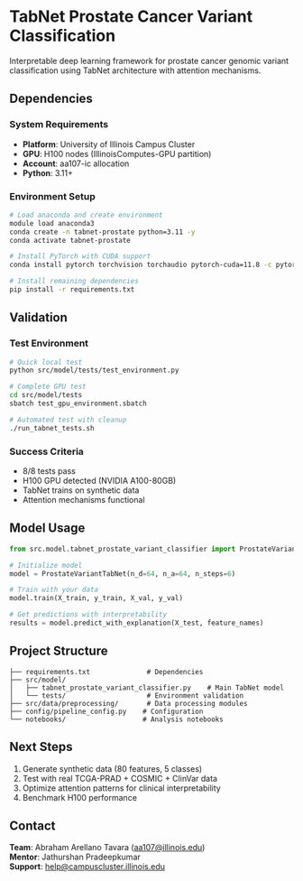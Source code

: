 # TabNet Prostate Cancer Variant Classification

Interpretable deep learning framework for prostate cancer genomic variant classification using TabNet architecture with attention mechanisms.

## Dependencies

### System Requirements
- **Platform**: University of Illinois Campus Cluster
- **GPU**: H100 nodes (IllinoisComputes-GPU partition)
- **Account**: aa107-ic allocation
- **Python**: 3.11+

### Environment Setup
```bash
# Load anaconda and create environment
module load anaconda3
conda create -n tabnet-prostate python=3.11 -y
conda activate tabnet-prostate

# Install PyTorch with CUDA support
conda install pytorch torchvision torchaudio pytorch-cuda=11.8 -c pytorch -c nvidia -y

# Install remaining dependencies
pip install -r requirements.txt
```

## Validation

### Test Environment
```bash
# Quick local test
python src/model/tests/test_environment.py

# Complete GPU test
cd src/model/tests
sbatch test_gpu_environment.sbatch

# Automated test with cleanup
./run_tabnet_tests.sh
```

### Success Criteria
- 8/8 tests pass
- H100 GPU detected (NVIDIA A100-80GB)
- TabNet trains on synthetic data
- Attention mechanisms functional

## Model Usage

```python
from src.model.tabnet_prostate_variant_classifier import ProstateVariantTabNet

# Initialize model
model = ProstateVariantTabNet(n_d=64, n_a=64, n_steps=6)

# Train with your data
model.train(X_train, y_train, X_val, y_val)

# Get predictions with interpretability
results = model.predict_with_explanation(X_test, feature_names)
```

## Project Structure

```
├── requirements.txt              # Dependencies
├── src/model/
│   ├── tabnet_prostate_variant_classifier.py    # Main TabNet model
│   └── tests/                    # Environment validation
├── src/data/preprocessing/       # Data processing modules
├── config/pipeline_config.py    # Configuration
└── notebooks/                   # Analysis notebooks
```

## Next Steps

1. Generate synthetic data (80 features, 5 classes)
2. Test with real TCGA-PRAD + COSMIC + ClinVar data
3. Optimize attention patterns for clinical interpretability
4. Benchmark H100 performance

## Contact

**Team**: Abraham Arellano Tavara (aa107@illinois.edu)  
**Mentor**: Jathurshan Pradeepkumar  
**Support**: help@campuscluster.illinois.edu